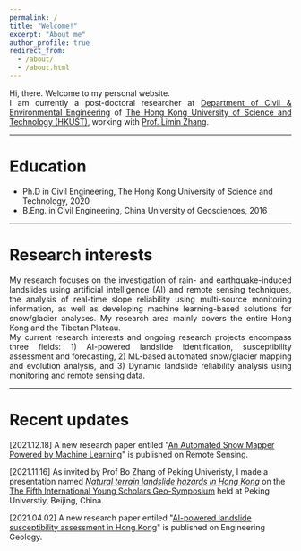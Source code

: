 ```yaml
---
permalink: /
title: "Welcome!"
excerpt: "About me"
author_profile: true
redirect_from: 
  - /about/
  - /about.html
---
```

<div align="justify">
Hi, there. Welcome to my personal website. <br>
I am currently a post-doctoral researcher at <a href="https://www.ce.ust.hk/">Department of Civil & Environmental Engineering</a> of <a href="https://hkust.edu.hk/">The Hong Kong University of Science and Technology (HKUST)</a>, working with <a href="https://www.ce.ust.hk/people/limin-zhang-zhanglimin">Prof. Limin Zhang</a>.
</div>

-----

Education
======
* Ph.D in Civil Engineering, The Hong Kong University of Science and Technology, 2020
* B.Eng. in Civil Engineering, China University of Geosciences, 2016

-----

Research interests
======
<div align="justify">
My research focuses on the investigation of rain- and earthquake-induced landslides using artificial intelligence (AI) and remote sensing techniques, the analysis of real-time slope reliability using multi-source monitoring information, as well as developing machine learning-based solutions for snow/glacier analyses. My research area mainly covers the entire Hong Kong and the Tibetan Plateau.

</div>
<div align="justify">
My current research interests and ongoing research projects encompass three fields: 1) AI-powered landslide identification, susceptibility assessment and forecasting, 2) ML-based automated snow/glacier mapping and evolution analysis, and 3) Dynamic landslide reliability analysis using monitoring and remote sensing data.
</div>

-----

Recent updates
======
[2021.12.18] A new research paper entiled "[An Automated Snow Mapper Powered by Machine Learning](https://www.mdpi.com/2072-4292/13/23/4826)" is published on Remote Sensing.

[2021.11.16] As invited by Prof Bo Zhang of Peking Univeristy, I made a presentation named [*Natural terrain landslide hazards in Hong Kong*](https://cehjwang.github.io/talks/2021-11-16-talk) on the [The Fifth International Young Scholars Geo-Symposium](https://sess.pku.edu.cn/xwzx/xytz/358040.htm) held at Peking Universtiy, Beijing, China.

[2021.04.02] A new research paper entiled "[AI-powered landslide susceptibility assessment in Hong Kong](https://www.sciencedirect.com/science/article/pii/S0013795221001149)" is published on Engineering Geology.  
